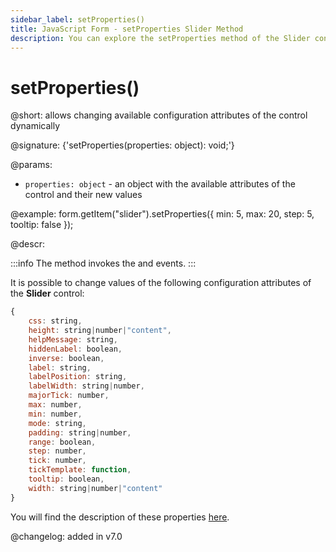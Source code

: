 ```yaml
---
sidebar_label: setProperties()
title: JavaScript Form - setProperties Slider Method 
description: You can explore the setProperties method of the Slider control of Form in the documentation of the DHTMLX JavaScript UI library. Browse developer guides and API reference, try out code examples and live demos, and download a free 30-day evaluation version of DHTMLX Suite.
---
```


# setProperties()

@short: allows changing available configuration attributes of the control dynamically

@signature: {'setProperties(properties: object): void;'}

@params:
- `properties: object` - an object with the available attributes of the control and their new values

@example:
form.getItem("slider").setProperties({ 
    min: 5, max: 20, 
    step: 5, 
    tooltip: false
});

@descr:

:::info
The method invokes the [](form/api/slider/slider_afterchangeproperties_event.md) and [](form/api/slider/slider_beforechangeproperties_event.md) events.
:::

It is possible to change values of the following configuration attributes of the **Slider** control:

~~~js
{
	css: string,
	height: string|number|"content",
	helpMessage: string,
	hiddenLabel: boolean,
	inverse: boolean,
	label: string,
	labelPosition: string,
	labelWidth: string|number,
	majorTick: number,
	max: number,
	min: number,
	mode: string,
	padding: string|number,
	range: boolean,
	step: number,
	tick: number,
	tickTemplate: function,
	tooltip: boolean, 
	width: string|number|"content"
}
~~~

You will find the description of these properties [here](form/api/slider/api_slider_properties.md).

@changelog: added in v7.0
